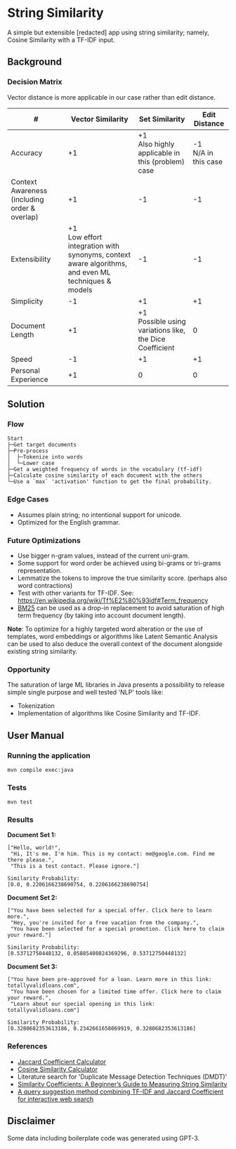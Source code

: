 # String Similarity

A simple but extensible [redacted] app using string similarity; namely, Cosine Similarity with a TF-IDF input.

## Background
### Decision Matrix

Vector distance is more applicable in our case rather than edit distance.

| #                                             | Vector Similarity                                                                                       | Set Similarity                                               | Edit Distance            |
|-----------------------------------------------|---------------------------------------------------------------------------------------------------------|--------------------------------------------------------------|--------------------------|
| Accuracy                                      | +1                                                                                                      | +1 <br> Also highly applicable in this (problem) case        | -1 <br> N/A in this case |
| Context Awareness (including order & overlap) | +1                                                                                                      | -1                                                           | -1                       |
| Extensibility                                 | +1 <br> Low effort integration with synonyms, context aware algorithms, and even ML techniques & models | -1                                                           | -1                       |
| Simplicity                                    | -1                                                                                                      | +1                                                           | +1                       |
| Document Length                               | +1                                                                                                      | +1 <br> Possible using variations like, the Dice Coefficient | 0                        |
| Speed                                         | -1                                                                                                      | +1                                                           | +1                       |
| Personal Experience                           | +1                                                                                                      | 0                                                            | 0                        |

## Solution

### Flow
```
Start
├─Get target documents
├─Pre-process
│  ├─Tokenize into words
│  └─Lower case
├─Get a weighted frequency of words in the vocabulary (tf-idf)
├─Calculate cosine similarity of each document with the others
└─Use a `max` 'activation' function to get the final probability.
```

### Edge Cases
- Assumes plain string; no intentional support for unicode.
- Optimized for the English grammar.

### Future Optimizations
- Use bigger n-gram values, instead of the current uni-gram.
- Some support for word order be achieved using bi-grams or tri-grams representation.
- Lemmatize the tokens to improve the true similarity score. (perhaps also word contractions)
- Test with other variants for TF-IDF. See: https://en.wikipedia.org/wiki/Tf%E2%80%93idf#Term_frequency
- [BM25](https://en.wikipedia.org/wiki/Okapi_BM25) can be used as a drop-in replacement to avoid saturation of high term frequency (by taking into account document length).

**Note**: To optimize for a highly targeted word alteration or the use of templates, word embeddings or algorithms like Latent Semantic Analysis can be used to also deduce the overall context of the document alongside existing string similarity.

### Opportunity
The saturation of large ML libraries in Java presents a possibility to release simple single purpose and well tested 'NLP' tools like: 
- Tokenization  
- Implementation of algorithms like Cosine Similarity and TF-IDF.

## User Manual
### Running the application
```
mvn compile exec:java
```

### Tests
```
mvn test
```

### Results
**Document Set 1:**

```
["Hello, world!", 
 "Hi, It's me. I'm him. This is my contact: me@google.com. Find me there please.",
 "This is a test contact. Please ignore."]

Similarity Probability: 
[0.0, 0.2206166238690754, 0.2206166238690754]
```

**Document Set 2:**

```
["You have been selected for a special offer. Click here to learn more.",
 "Hey, you're invited for a free vacation from the company.",
 "You have been selected for a special promotion. Click here to claim your reward."]

Similarity Probability: 
[0.53712750448132, 0.05885408024369296, 0.53712750448132]
```

**Document Set 3:**

```
["You have been pre-approved for a loan. Learn more in this link: totallyvalidloans.com",
 "You have been chosen for a limited time offer. Click here to claim your reward.",
 "Learn about our special opening in this link: totallyvalidloans.com"]

Similarity Probability:
[0.3280682353613186, 0.2342661658069919, 0.3280682353613186]
```


### References
- [Jaccard Coefficient Calculator](https://planetcalc.com/1664/)
- [Cosine Similarity Calculator](https://www.omnicalculator.com/math/cosine-similarity#the-cosine-similarity-formula)
- Literature search for 'Duplicate Message Detection Techniques (DMDT)'
- [Similarity Coefficients: A Beginner’s Guide to Measuring String Similarity](https://medium.com/@igniobydigitate/similarity-coefficients-a-beginners-guide-to-measuring-string-similarity-d84da77e8c5a)
- [A query suggestion method combining TF-IDF and Jaccard Coefficient for interactive web search](https://core.ac.uk/download/pdf/74375309.pdf)

## Disclaimer
Some data including boilerplate code was generated using GPT-3.

